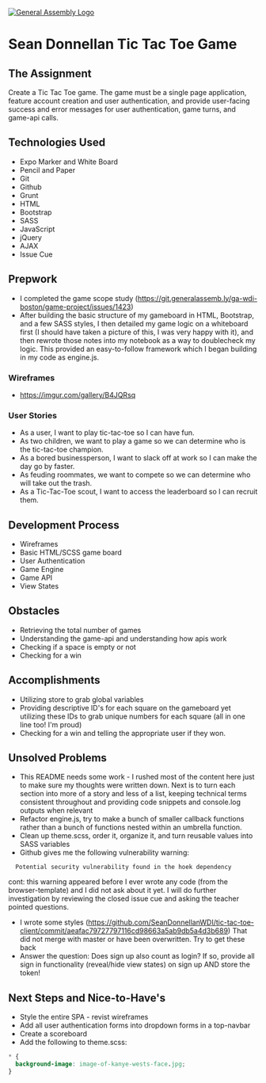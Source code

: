 [![General Assembly Logo](https://camo.githubusercontent.com/1a91b05b8f4d44b5bbfb83abac2b0996d8e26c92/687474703a2f2f692e696d6775722e636f6d2f6b6538555354712e706e67)](https://generalassemb.ly/education/web-development-immersive)

# Sean Donnellan Tic Tac Toe Game

## The Assignment
Create a Tic Tac Toe game. The game must be a single page application, feature account creation and user authentication, and provide user-facing success and error messages for user authentication, game turns, and game-api calls.

## Technologies Used
- Expo Marker and White Board
- Pencil and Paper
- Git
- Github
- Grunt
- HTML
- Bootstrap
- SASS
- JavaScript
- jQuery
- AJAX
- Issue Cue

## Prepwork
- I completed the game scope study (https://git.generalassemb.ly/ga-wdi-boston/game-project/issues/1423)
- After building the basic structure of my gameboard in HTML, Bootstrap, and a few SASS styles, I then detailed my game logic on a whiteboard first (I should have taken a picture of this, I was very happy with it), and then rewrote those notes into my notebook as a way to doublecheck my logic. This provided an easy-to-follow framework which I began building in my code as engine.js.

### Wireframes
- https://imgur.com/gallery/B4JQRsq

### User Stories
- As a user, I want to play tic-tac-toe so I can have fun.
- As two children, we want to play a game so we can determine who is the tic-tac-toe champion.
- As a bored businessperson, I want to slack off at work so I can make the day go by faster.
- As feuding roommates, we want to compete so we can determine who will take out the trash.
- As a Tic-Tac-Toe scout, I want to access the leaderboard so I can recruit them.

## Development Process
- Wireframes
- Basic HTML/SCSS game board
- User Authentication
- Game Engine
- Game API
- View States

## Obstacles
- Retrieving the total number of games
- Understanding the game-api and understanding how apis work
- Checking if a space is empty or not
- Checking for a win


## Accomplishments
- Utilizing store to grab global variables
- Providing descriptive ID's for each square on the gameboard yet utilizing these IDs to grab unique numbers for each square (all in one line too! I'm proud)
- Checking for a win and telling the appropriate user if they won.


## Unsolved Problems
- This README needs some work - I rushed most of the content here just to make sure my thoughts were written down. Next is to turn each section into more of a story and less of a list, keeping technical terms consistent throughout and providing code snippets and console.log outputs when relevant
- Refactor engine.js, try to make a bunch of smaller callback functions rather than a bunch of functions nested within an umbrella function.
- Clean up theme.scss, order it, organize it, and turn reusable values into SASS variables
- Github gives me the following vulnerability warning:
```text
  Potential security vulnerability found in the hoek dependency
```
cont: this warning appeared before I ever wrote any code (from the browser-template) and I did not ask about it yet. I will do further investigation by reviewing the closed issue cue and asking the teacher pointed questions.
- I wrote some styles (https://github.com/SeanDonnellanWDI/tic-tac-toe-client/commit/aeafac79727797116cd98663a5ab9db5a4d3b689) That did not merge with master or have been overwritten. Try to get these back
- Answer the question: Does sign up also count as login? If so, provide all sign in functionality (reveal/hide view states) on sign up AND store the token!

## Next Steps and Nice-to-Have's
- Style the entire SPA - revist wireframes
- Add all user authentication forms into dropdown forms in a top-navbar
- Create a scoreboard
- Add the following to theme.scss:
```css
* {
  background-image: image-of-kanye-wests-face.jpg;
}
```
